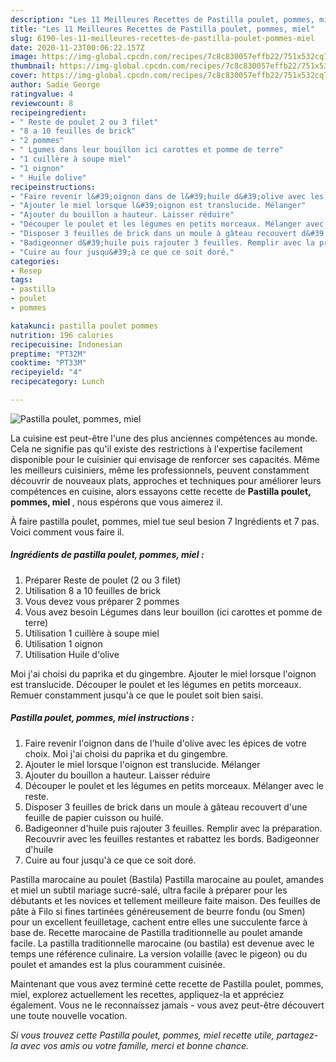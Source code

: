 ```yaml
---
description: "Les 11 Meilleures Recettes de Pastilla poulet, pommes, miel"
title: "Les 11 Meilleures Recettes de Pastilla poulet, pommes, miel"
slug: 6190-les-11-meilleures-recettes-de-pastilla-poulet-pommes-miel
date: 2020-11-23T00:06:22.157Z
image: https://img-global.cpcdn.com/recipes/7c8c830057effb22/751x532cq70/pastilla-poulet-pommes-miel-photo-principale-de-la-recette.jpg
thumbnail: https://img-global.cpcdn.com/recipes/7c8c830057effb22/751x532cq70/pastilla-poulet-pommes-miel-photo-principale-de-la-recette.jpg
cover: https://img-global.cpcdn.com/recipes/7c8c830057effb22/751x532cq70/pastilla-poulet-pommes-miel-photo-principale-de-la-recette.jpg
author: Sadie George
ratingvalue: 4
reviewcount: 8
recipeingredient:
- " Reste de poulet 2 ou 3 filet"
- "8 a 10 feuilles de brick"
- "2 pommes"
- " Lgumes dans leur bouillon ici carottes et pomme de terre"
- "1 cuillère à soupe miel"
- "1 oignon"
- " Huile dolive"
recipeinstructions:
- "Faire revenir l&#39;oignon dans de l&#39;huile d&#39;olive avec les épices de votre choix. Moi j&#39;ai choisi du paprika et du gingembre."
- "Ajouter le miel lorsque l&#39;oignon est translucide. Mélanger"
- "Ajouter du bouillon a hauteur. Laisser réduire"
- "Découper le poulet et les légumes en petits morceaux. Mélanger avec le reste."
- "Disposer 3 feuilles de brick dans un moule à gâteau recouvert d&#39;une feuille de papier cuisson ou huilé."
- "Badigeonner d&#39;huile puis rajouter 3 feuilles. Remplir avec la préparation. Recouvrir avec les feuilles restantes et rabattez les bords. Badigeonner d&#39;huile"
- "Cuire au four jusqu&#39;à ce que ce soit doré."
categories:
- Resep
tags:
- pastilla
- poulet
- pommes

katakunci: pastilla poulet pommes 
nutrition: 196 calories
recipecuisine: Indonesian
preptime: "PT32M"
cooktime: "PT33M"
recipeyield: "4"
recipecategory: Lunch

---
```



![Pastilla poulet, pommes, miel](https://img-global.cpcdn.com/recipes/7c8c830057effb22/751x532cq70/pastilla-poulet-pommes-miel-photo-principale-de-la-recette.jpg)

La cuisine est peut-être l'une des plus anciennes compétences au monde. Cela ne signifie pas qu'il existe des restrictions à l'expertise facilement disponible pour le cuisinier qui envisage de renforcer ses capacités. Même les meilleurs cuisiniers, même les professionnels, peuvent constamment découvrir de nouveaux plats, approches et techniques pour améliorer leurs compétences en cuisine, alors essayons cette recette de <strong> Pastilla poulet, pommes, miel </strong>, nous espérons que vous aimerez il.

<!--inarticleads1-->

À faire pastilla poulet, pommes, miel tue seul besion 7 Ingrédients et 7 pas. Voici comment vous faire il.

##### Ingrédients de pastilla poulet, pommes, miel :

1. Préparer  Reste de poulet (2 ou 3 filet)
1. Utilisation 8 a 10 feuilles de brick
1. Vous devez vous préparer 2 pommes
1. Vous avez besoin  Légumes dans leur bouillon (ici carottes et pomme de terre)
1. Utilisation 1 cuillère à soupe miel
1. Utilisation 1 oignon
1. Utilisation  Huile d&#39;olive


Moi j&#39;ai choisi du paprika et du gingembre. Ajouter le miel lorsque l&#39;oignon est translucide. Découper le poulet et les légumes en petits morceaux. Remuer constamment jusqu&#39;à ce que le poulet soit bien saisi. 

<!--inarticleads2-->

##### Pastilla poulet, pommes, miel instructions :

1. Faire revenir l&#39;oignon dans de l&#39;huile d&#39;olive avec les épices de votre choix. Moi j&#39;ai choisi du paprika et du gingembre.
1. Ajouter le miel lorsque l&#39;oignon est translucide. Mélanger
1. Ajouter du bouillon a hauteur. Laisser réduire
1. Découper le poulet et les légumes en petits morceaux. Mélanger avec le reste.
1. Disposer 3 feuilles de brick dans un moule à gâteau recouvert d&#39;une feuille de papier cuisson ou huilé.
1. Badigeonner d&#39;huile puis rajouter 3 feuilles. Remplir avec la préparation. Recouvrir avec les feuilles restantes et rabattez les bords. Badigeonner d&#39;huile
1. Cuire au four jusqu&#39;à ce que ce soit doré.


Pastilla marocaine au poulet (Bastila) Pastilla marocaine au poulet, amandes et miel un subtil mariage sucré-salé, ultra facile à préparer pour les débutants et les novices et tellement meilleure faite maison. Des feuilles de pâte à Filo si fines tartinées généreusement de beurre fondu (ou Smen) pour un excellent feuilletage, cachent entre elles une succulente farce à base de. Recette marocaine de Pastilla traditionnelle au poulet amande facile. La pastilla traditionnelle marocaine (ou bastila) est devenue avec le temps une référence culinaire. La version volaille (avec le pigeon) ou du poulet et amandes est la plus couramment cuisinée. 

<!--inarticleads1-->

<p>
Maintenant que vous avez terminé cette recette de Pastilla poulet, pommes, miel, explorez actuellement les recettes, appliquez-la et appréciez également. Vous ne le reconnaissez jamais - vous avez peut-être découvert une toute nouvelle vocation.
</p>

<p>
<i>Si vous trouvez cette Pastilla poulet, pommes, miel recette utile, partagez-la avec vos amis ou votre famille, merci et bonne chance.</i>
</p>
